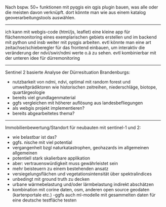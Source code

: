 Nach bspw. 50+ funktionen mit pyqgis ein qgis plugin bauen, was alle oder die meisten davon verknüpft. dort könnte man wie aus einem katalog geoverarbeitungstools auswählen. 

_________

ich kann mit webgis-code (html/js, leaflet) eine kleine app für flächenmonitoring eines exemplarischen gebiets erstellen und im backend mit python und insb weiter mit pyqgis arbeiten. evtl könnte man eine art zeitachse/schieberegler für das frontend einbauen, um interaktiv die veränderung der ndvi/swir/ndmi werte o.ä zu sehen. evtl kombinierbar mit der unteren idee für dürremonitoring

___________

Sentinel 2 basierte Analyse der Dürresituation Brandenburgs: 
- nutzbarkeit von ndmi, ndvi, optimal mit random forest und umweltprädiktoren wie historischen zeitreihen, niederschläge, biotope, quartärgeologie
- bereits viel grundlagenmaterial
- ggfs vergleichen mit höherer auflösung aus landesbefliegungen 
- als webgis projekt implementieren?
- bereits abgearbeitetes thema?


__________

Immobilienbewertung/Standort für neubauten mit sentinel-1 und 2:
- wie belastbar ist das? 
- ggfs. nische mit viel potential
- vergangenheit bzgl naturkatastrophen, geohazards im allgemeinen
allgemeinen
- potentiell stark skalierbare applikation
- aber: vertrauenswürdigkeit muss gewährleistet sein 
- mehr beisteuern zu einem bestehenden ansatz
- versiegelungsflächen und vegetationsintensität über spektralindices
- unbedingt mit ground truth zu decken
- urbane wärmebelastung und/oder lärmbelastung indirekt abschätzen
- kombination mit corine daten, osm, anderen open source geodaten (kartenportale etc.)
-ggfs auch ml-modelle mit gesammelten daten für eine deutsche testfläche testen
